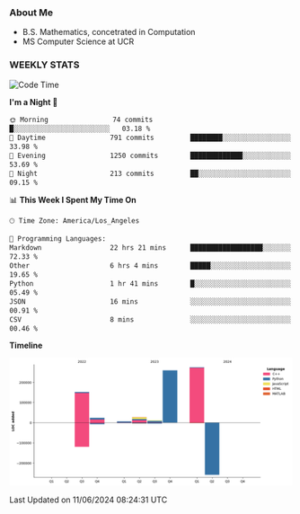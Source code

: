 ### About Me

- B.S. Mathematics, concetrated in Computation
- MS Computer Science at UCR


### WEEKLY STATS
<!--START_SECTION:waka-->
![Code Time](http://img.shields.io/badge/Code%20Time-151%20hrs%2051%20mins-blue)

**I'm a Night 🦉** 

```text
🌞 Morning                74 commits          █░░░░░░░░░░░░░░░░░░░░░░░░   03.18 % 
🌆 Daytime                791 commits         ████████░░░░░░░░░░░░░░░░░   33.98 % 
🌃 Evening                1250 commits        █████████████░░░░░░░░░░░░   53.69 % 
🌙 Night                  213 commits         ██░░░░░░░░░░░░░░░░░░░░░░░   09.15 % 
```


📊 **This Week I Spent My Time On** 

```text
🕑︎ Time Zone: America/Los_Angeles

💬 Programming Languages: 
Markdown                 22 hrs 21 mins      ██████████████████░░░░░░░   72.33 % 
Other                    6 hrs 4 mins        █████░░░░░░░░░░░░░░░░░░░░   19.65 % 
Python                   1 hr 41 mins        █░░░░░░░░░░░░░░░░░░░░░░░░   05.49 % 
JSON                     16 mins             ░░░░░░░░░░░░░░░░░░░░░░░░░   00.91 % 
CSV                      8 mins              ░░░░░░░░░░░░░░░░░░░░░░░░░   00.46 % 
```

**Timeline**

![Lines of Code chart](https://raw.githubusercontent.com/nickocruzm/nickocruzm/main/assets/bar_graph.png)


 Last Updated on 11/06/2024 08:24:31 UTC
<!--END_SECTION:waka-->
